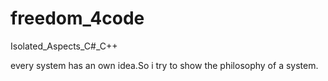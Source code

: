 # freedom_4code
Isolated_Aspects_C#_C++

every system has an own idea.So i try to show the philosophy of a system.
